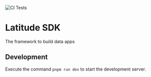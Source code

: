![CI Tests](
https://github.com/latitude-dev/latitude-sdk/actions/workflows/test.yml/badge.svg)

# Latitude SDK 
The framework to build data apps

## Development
Execute the command `pnpm run dev` to start the development server.

